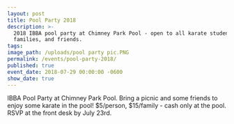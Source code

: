```yaml
---
layout: post
title: Pool Party 2018
description: >-
  2018 IBBA pool party at Chimney Park Pool - open to all karate students,
  families, and friends.
tags:
image_path: /uploads/pool party pic.PNG
permalink: /events/pool-party-2018/
published: true
event_date: 2018-07-29 00:00:00 -0600
show_date: true
---
```


IBBA Pool Party at Chimney Park Pool. Bring a picnic and some friends to enjoy some karate in the pool! $5/person, $15/family - cash only at the pool. RSVP at the front desk by July 23rd.&nbsp;